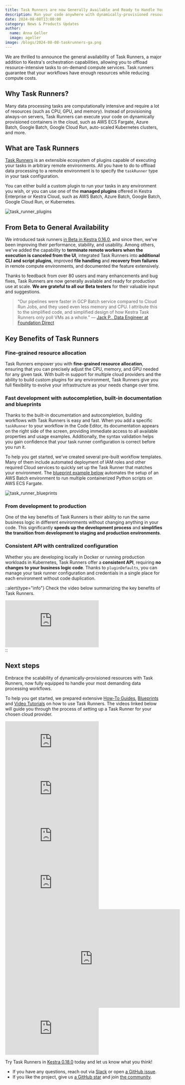 ```yaml
---
title: Task Runners are now Generally Available and Ready to Handle Your Most Demanding Workflows
description: Run your code anywhere with dynamically-provisioned resources.
date: 2024-08-08T13:00:00
category: News & Products Updates
author:
  name: Anna Geller
  image: ageller
image: /blogs/2024-08-08-taskrunners-ga.png
---
```


We are thrilled to announce the general availability of Task Runners, a major addition to Kestra's orchestration capabilities, allowing you to offload resource-intensive tasks to on-demand compute services. Task runners guarantee that your workflows have enough resources while reducing compute costs.

## Why Task Runners?

Many data processing tasks are computationally intensive and require a lot of resources (such as CPU, GPU, and memory). Instead of provisioning always-on servers, Task Runners can execute your code on dynamically provisioned containers in the cloud, such as AWS ECS Fargate, Azure Batch, Google Batch, Google Cloud Run, auto-scaled Kubernetes clusters, and more.

## What are Task Runners

[Task Runners](../docs/task-runners/index.md) is an extensible ecosystem of plugins capable of executing your tasks in arbitrary remote environments. All you have to do to offload data processing to a remote environment is to specify the `taskRunner` type in your task configuration.

You can either build a custom plugin to run your tasks in any environment you wish, or you can use one of the **managed plugins** offered in Kestra Enterprise or Kestra Cloud, such as AWS Batch, Azure Batch, Google Batch, Google Cloud Run, or Kubernetes.

![task_runner_plugins](/blogs/2024-08-08-taskrunners-ga/task_runner_plugins.png)

## From Beta to General Availability

We introduced task runners [in Beta in Kestra 0.16.0](./2024-04-12-release-0-16.md), and since then, we've been improving their performance, stability, and usability. Among others, we've added the capability to **terminate remote workers when the execution is canceled from the UI**, integrated Task Runners into **additional CLI and script plugins**, improved **file handling** and **recovery from failures** in remote compute environments, and documented the feature extensively.

Thanks to feedback from over 80 users and many enhancements and bug fixes, Task Runners are now generally available and ready for production use at scale. **We are grateful to all our Beta testers** for their valuable input and suggestions.

> “Our pipelines were faster in GCP Batch service compared to Cloud Run Jobs, and they used even less memory and CPU. I attribute this to the simplified code, and simplified design of how Kestra Task Runners only poll VMs as a whole.” — [Jack P., Data Engineer at Foundation Direct](https://jackskylord.medium.com/kestra-io-powerful-declarative-workflows-1dc79bce0b69)

## Key Benefits of Task Runners

### Fine-grained resource allocation

Task Runners empower you with **fine-grained resource allocation**, ensuring that you can precisely adjust the CPU, memory, and GPU needed for any given task. With built-in support for multiple cloud providers and the ability to build custom plugins for any environment, Task Runners give you full flexibility to evolve your infrastructure as your needs change over time.

### Fast development with autocompletion, built-in documentation and blueprints

Thanks to the built-in documentation and autocompletion, building workflows with Task Runners is easy and fast. When you add a specific `taskRunner` to your workflow in the Code Editor, its documentation appears on the right side of the screen, providing immediate access to all available properties and usage examples. Additionally, the syntax validation helps you gain confidence that your task runner configuration is correct before you run it.

To help you get started, we've created several pre-built workflow templates. Many of them include automated deployment of IAM roles and other required Cloud services to quickly set up the Task Runner that matches your environment. The [blueprint example below](/blueprints/aws-batch-terraform-git) automates the setup of an AWS Batch environment to run multiple containerized Python scripts on AWS ECS Fargate.

![task_runner_blueprints](/blogs/2024-08-08-taskrunners-ga/task_runner_blueprints.png)

### From development to production

One of the key benefits of Task Runners is their ability to run the same business logic in different environments without changing anything in your code. This significantly **speeds up the development process** and **simplifies the transition from development to staging and production environments**.

### Consistent API with centralized configuration

Whether you are developing locally in Docker or running production workloads in Kubernetes, Task Runners offer a **consistent API**, requiring **no changes to your business logic code**. Thanks to `pluginDefaults`, you can manage your task runner configuration and credentials in a single place for each environment without code duplication.

::alert{type="info"}
Check the video below summarizing the key benefits of Task Runners.

<div class="video-container">
  <iframe src="https://www.youtube.com/embed/edYa8WAMAdQ?si=2vu6XPUUeTQziWNq" title="YouTube video player" frameborder="0" allow="accelerometer; autoplay; clipboard-write; encrypted-media; gyroscope; picture-in-picture; web-share" referrerpolicy="strict-origin-when-cross-origin" allowfullscreen></iframe>
</div>
::

## Next steps

Embrace the scalability of dynamically-provisioned resources with Task Runners, now fully equipped to handle your most demanding data processing workflows.

To help you get started, we prepared extensive [How-To Guides](../docs/15.how-to-guides/index.md), [Blueprints](/blueprints) and [Video Tutorials](https://www.youtube.com/playlist?list=PLEK3H8YwZn1pbL_nRKDqE3s7J8os_yc31) on how to use Task Runners. The videos linked below will guide you through the process of setting up a Task Runner for your chosen cloud provider.

<div class="video-container">
  <iframe src="https://www.youtube.com/embed/N-Bq-TWqxiw?si=2u4_xmm2vLivKLPO" title="YouTube video player" frameborder="0" allow="accelerometer; autoplay; clipboard-write; encrypted-media; gyroscope; picture-in-picture; web-share" referrerpolicy="strict-origin-when-cross-origin" allowfullscreen></iframe>
</div>

<div class="video-container">
  <iframe src="https://www.youtube.com/embed/U2TzypTbpI8?si=64eTuk-QhnGVU_3s" title="YouTube video player" frameborder="0" allow="accelerometer; autoplay; clipboard-write; encrypted-media; gyroscope; picture-in-picture; web-share" referrerpolicy="strict-origin-when-cross-origin" allowfullscreen></iframe>
</div>

<div class="video-container">
  <iframe src="https://www.youtube.com/embed/nHzgPFbXIxY?si=TPh03i4XmRHNeW-b" title="YouTube video player" frameborder="0" allow="accelerometer; autoplay; clipboard-write; encrypted-media; gyroscope; picture-in-picture; web-share" referrerpolicy="strict-origin-when-cross-origin" allowfullscreen></iframe>
</div>

<div class="video-container">
  <iframe src="https://www.youtube.com/embed/kk084vVyZDM?si=TF7SqVaDUrwSX4uy" title="YouTube video player" frameborder="0" allow="accelerometer; autoplay; clipboard-write; encrypted-media; gyroscope; picture-in-picture; web-share" referrerpolicy="strict-origin-when-cross-origin" allowfullscreen></iframe>
</div>

<div class="video-container">
  <iframe width="560" height="315" src="https://www.youtube.com/embed/pxN8sCreUAA?si=u5nEZG2TrklFef8a" title="YouTube video player" frameborder="0" allow="accelerometer; autoplay; clipboard-write; encrypted-media; gyroscope; picture-in-picture; web-share" referrerpolicy="strict-origin-when-cross-origin" allowfullscreen></iframe>
</div>

<div class="video-container">
  <iframe src="https://www.youtube.com/embed/CC_CnH74qnk?si=_Pq-GBV2UadYlKxE" title="YouTube video player" frameborder="0" allow="accelerometer; autoplay; clipboard-write; encrypted-media; gyroscope; picture-in-picture; web-share" referrerpolicy="strict-origin-when-cross-origin" allowfullscreen></iframe>
</div>

Try Task Runners in [Kestra 0.18.0](/docs/getting-started/quickstart) today and let us know what you think!

- If you have any questions, reach out via [Slack](https://kestra.io/slack) or open [a GitHub issue](https://github.com/kestra-io/kestra).
- If you like the project, give us [a GitHub star](https://github.com/kestra-io/kestra) and join [the community](https://kestra.io/slack).

